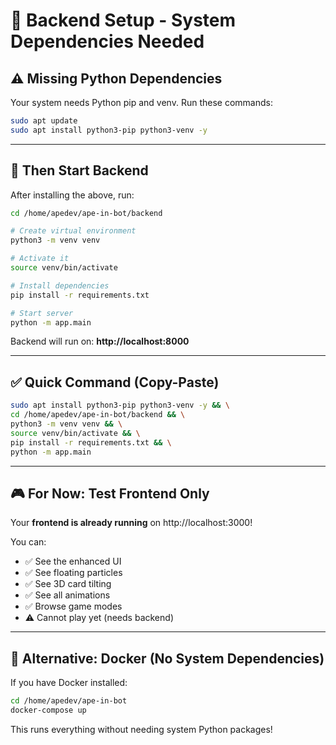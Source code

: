 # 🔧 Backend Setup - System Dependencies Needed

## ⚠️ Missing Python Dependencies

Your system needs Python pip and venv. Run these commands:

```bash
sudo apt update
sudo apt install python3-pip python3-venv -y
```

---

## 🚀 Then Start Backend

After installing the above, run:

```bash
cd /home/apedev/ape-in-bot/backend

# Create virtual environment
python3 -m venv venv

# Activate it
source venv/bin/activate

# Install dependencies
pip install -r requirements.txt

# Start server
python -m app.main
```

Backend will run on: **http://localhost:8000**

---

## ✅ Quick Command (Copy-Paste)

```bash
sudo apt install python3-pip python3-venv -y && \
cd /home/apedev/ape-in-bot/backend && \
python3 -m venv venv && \
source venv/bin/activate && \
pip install -r requirements.txt && \
python -m app.main
```

---

## 🎮 For Now: Test Frontend Only

Your **frontend is already running** on http://localhost:3000!

You can:
- ✅ See the enhanced UI
- ✅ See floating particles
- ✅ See 3D card tilting
- ✅ See all animations
- ✅ Browse game modes
- ⚠️  Cannot play yet (needs backend)

---

## 📝 Alternative: Docker (No System Dependencies)

If you have Docker installed:

```bash
cd /home/apedev/ape-in-bot
docker-compose up
```

This runs everything without needing system Python packages!





